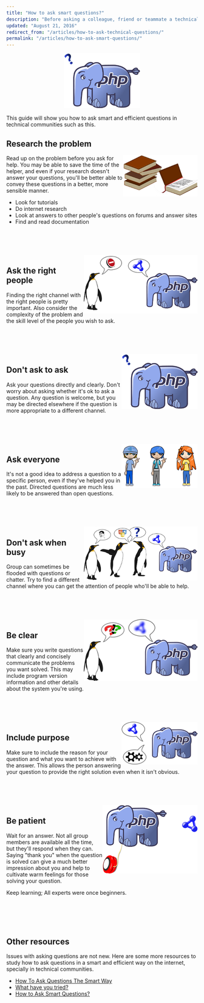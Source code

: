 ```yaml
---
title: "How to ask smart questions?"
description: "Before asking a colleague, friend or teammate a technical/development question make sure you do some research and study your issue on your own first."
updated: "August 21, 2016"
redirect_from: "/articles/how-to-ask-technical-questions/"
permalink: "/articles/how-to-ask-smart-questions/"
---
```


<div align="center">
    <img src="/_images/php-community/smart-questions/1.png" alt="How to Ask Smart Questions">
</div>

This guide will show you how to ask smart and efficient questions in technical communities such as this.


## Research the problem

<div style="float:right">
    <img src="/_images/php-community/smart-questions/2.png" alt="Research the problem">
</div>

Read up on the problem before you ask for help. You may be able to save the time of the helper, and even if your
research doesn't answer your questions, you'll be better able to convey these questions in a better, more sensible
manner.

* Look for tutorials
* Do internet research
* Look at answers to other people's questions on forums and answer sites
* Find and read documentation

<br><br><br>
<div style="clear:both"></div>

<div style="float:right">
    <img src="/_images/php-community/smart-questions/3.png" alt="Ask the right people">
</div>

## Ask the right people

Finding the right channel with the right people is pretty important. Also consider the complexity of the problem and the skill level
of the people you wish to ask.

<br><br><br>
<div style="clear:both"></div>

<div style="float:right">
    <img src="/_images/php-community/smart-questions/1.png" alt="Don't ask to ask">
</div>

## Don't ask to ask

Ask your questions directly and clearly. Don't worry about asking whether it's ok to ask a question. Any question is
welcome, but you may be directed elsewhere if the question is more appropriate to a different channel.

<br><br><br>
<div style="clear:both"></div>

<div style="float:right">
    <img src="/_images/php-community/smart-questions/5.png" alt="Ask everyone">
</div>

## Ask everyone

It's not a good idea to address a question to a specific person, even if they've helped you in the past. Directed questions are much
less likely to be answered than open questions.

<br><br><br>
<div style="clear:both"></div>

<div style="float:right">
    <img src="/_images/php-community/smart-questions/6.png" alt="Don't ask when busy">
</div>

## Don't ask when busy

Group can sometimes be flooded with questions or chatter. Try to find a different channel where you can get the
attention of people who'll be able to help.

<br><br><br>
<div style="clear:both"></div>

<div style="float:right">
    <img src="/_images/php-community/smart-questions/7.png" alt="Be clear">
</div>

## Be clear

Make sure you write questions that clearly and concisely communicate the problems you want solved. This may include
program version information and other details about the system you're using.

<br><br><br>
<div style="clear:both"></div>

<div style="float:right">
    <img src="/_images/php-community/smart-questions/8.png" alt="Include purpose">
</div>

## Include purpose

Make sure to include the reason for your question and what you want to achieve with the answer. This allows the person
answering your question to provide the right solution even when it isn't obvious.

<br><br><br>
<div style="clear:both"></div>

<div style="float:right">
    <img src="/_images/php-community/smart-questions/9.png" alt="Be patient">
</div>

## Be patient

Wait for an answer. Not all group members are available all the time, but they'll respond when they can.
Saying "thank you" when the question is solved can give a much better impression about you and help to cultivate warm
feelings for those solving your question.

Keep learning; All experts were once beginners.

<br><br><br>
<div style="clear:both"></div>

## Other resources

Issues with asking questions are not new. Here are some more resources to study how to ask questions in a smart and efficient
way on the internet, specially in technical communities.

* [How To Ask Questions The Smart Way](http://catb.org/~esr/faqs/smart-questions.html)
* [What have you tried?](http://mattgemmell.com/what-have-you-tried/)
* [How to Ask Smart Questions?](http://doctormo.org/2010/07/23/asking-smart-questions/)
